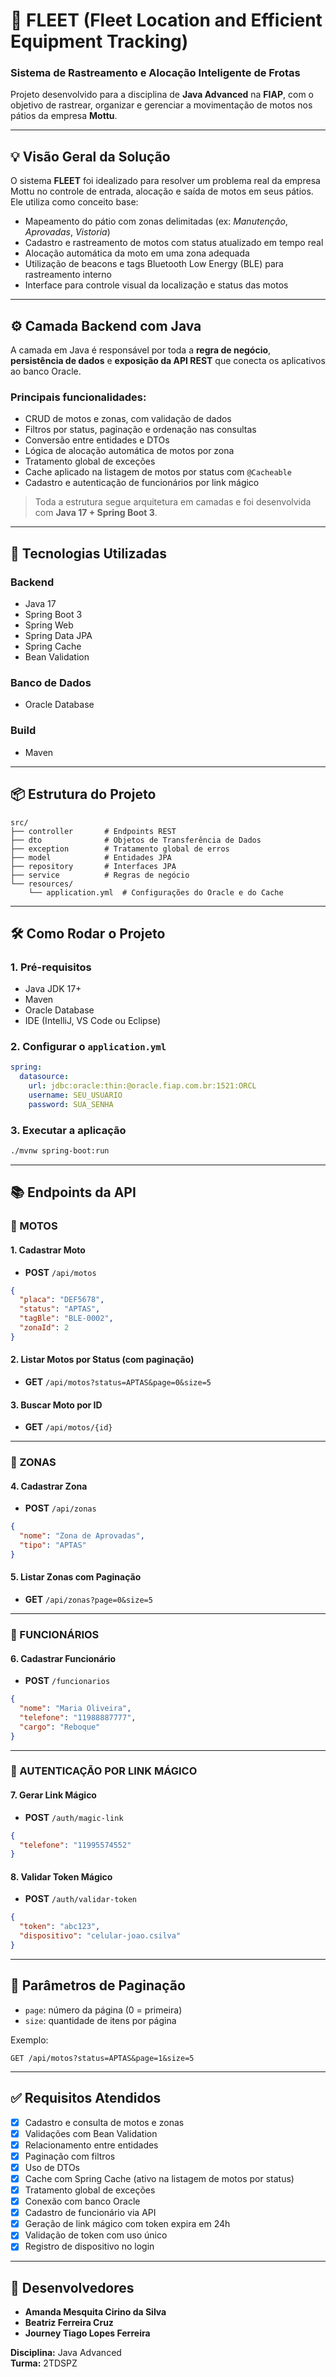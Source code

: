 # 🛵 FLEET (Fleet Location and Efficient Equipment Tracking)  
### Sistema de Rastreamento e Alocação Inteligente de Frotas

Projeto desenvolvido para a disciplina de **Java Advanced** na **FIAP**, com o objetivo de rastrear, organizar e gerenciar a movimentação de motos nos pátios da empresa **Mottu**.

---

## 💡 Visão Geral da Solução

O sistema **FLEET** foi idealizado para resolver um problema real da empresa Mottu no controle de entrada, alocação e saída de motos em seus pátios. Ele utiliza como conceito base:

- Mapeamento do pátio com zonas delimitadas (ex: *Manutenção*, *Aprovadas*, *Vistoria*)
- Cadastro e rastreamento de motos com status atualizado em tempo real
- Alocação automática da moto em uma zona adequada
- Utilização de beacons e tags Bluetooth Low Energy (BLE) para rastreamento interno
- Interface para controle visual da localização e status das motos

---

## ⚙️ Camada Backend com Java

A camada em Java é responsável por toda a **regra de negócio**, **persistência de dados** e **exposição da API REST** que conecta os aplicativos ao banco Oracle.

### Principais funcionalidades:
- CRUD de motos e zonas, com validação de dados
- Filtros por status, paginação e ordenação nas consultas
- Conversão entre entidades e DTOs
- Lógica de alocação automática de motos por zona
- Tratamento global de exceções
- Cache aplicado na listagem de motos por status com `@Cacheable`
- Cadastro e autenticação de funcionários por link mágico

> Toda a estrutura segue arquitetura em camadas e foi desenvolvida com **Java 17 + Spring Boot 3**.

---

## 🚀 Tecnologias Utilizadas

### Backend
- Java 17  
- Spring Boot 3  
- Spring Web  
- Spring Data JPA  
- Spring Cache  
- Bean Validation

### Banco de Dados
- Oracle Database

### Build
- Maven

---

## 📦 Estrutura do Projeto

```
src/
├── controller       # Endpoints REST
├── dto              # Objetos de Transferência de Dados
├── exception        # Tratamento global de erros
├── model            # Entidades JPA
├── repository       # Interfaces JPA
├── service          # Regras de negócio
└── resources/
    └── application.yml  # Configurações do Oracle e do Cache
```

---

## 🛠️ Como Rodar o Projeto

### 1. Pré-requisitos
- Java JDK 17+
- Maven
- Oracle Database
- IDE (IntelliJ, VS Code ou Eclipse)

### 2. Configurar o `application.yml`
```yaml
spring:
  datasource:
    url: jdbc:oracle:thin:@oracle.fiap.com.br:1521:ORCL
    username: SEU_USUARIO
    password: SUA_SENHA
```

### 3. Executar a aplicação
```bash
./mvnw spring-boot:run
```

---

## 📚 Endpoints da API

### 🔧 MOTOS

#### 1. Cadastrar Moto
- **POST** `/api/motos`
```json
{
  "placa": "DEF5678",
  "status": "APTAS",
  "tagBle": "BLE-0002",
  "zonaId": 2
}
```

#### 2. Listar Motos por Status (com paginação)
- **GET** `/api/motos?status=APTAS&page=0&size=5`

#### 3. Buscar Moto por ID
- **GET** `/api/motos/{id}`

---

### 🧭 ZONAS

#### 4. Cadastrar Zona
- **POST** `/api/zonas`
```json
{
  "nome": "Zona de Aprovadas",
  "tipo": "APTAS"
}
```

#### 5. Listar Zonas com Paginação
- **GET** `/api/zonas?page=0&size=5`

---

### 👷 FUNCIONÁRIOS

#### 6. Cadastrar Funcionário
- **POST** `/funcionarios`
```json
{
  "nome": "Maria Oliveira",
  "telefone": "11988887777",
  "cargo": "Reboque"
}
```

---

### 🔐 AUTENTICAÇÃO POR LINK MÁGICO

#### 7. Gerar Link Mágico
- **POST** `/auth/magic-link`
```json
{
  "telefone": "11995574552"
}
```

#### 8. Validar Token Mágico
- **POST** `/auth/validar-token`
```json
{
  "token": "abc123",
  "dispositivo": "celular-joao.csilva"
}
```

---

## 🔄 Parâmetros de Paginação

- `page`: número da página (0 = primeira)
- `size`: quantidade de itens por página

Exemplo:
```
GET /api/motos?status=APTAS&page=1&size=5
```

---

## ✅ Requisitos Atendidos

- [x] Cadastro e consulta de motos e zonas  
- [x] Validações com Bean Validation  
- [x] Relacionamento entre entidades  
- [x] Paginação com filtros  
- [x] Uso de DTOs  
- [x] Cache com Spring Cache (ativo na listagem de motos por status) 
- [x] Tratamento global de exceções  
- [x] Conexão com banco Oracle  
- [x] Cadastro de funcionário via API  
- [x] Geração de link mágico com token expira em 24h  
- [x] Validação de token com uso único  
- [x] Registro de dispositivo no login  

---

## 👤 Desenvolvedores

- **Amanda Mesquita Cirino da Silva**
- **Beatriz Ferreira Cruz**    
- **Journey Tiago Lopes Ferreira**

**Disciplina:** Java Advanced  
**Turma:** 2TDSPZ
